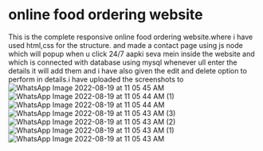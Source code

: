 # online food ordering website
This is the complete responsive online food ordering website.where i have used html,css for the structure.
and made a contact page using js node which will popup when u click 24/7 aapki seva mein inside the website and which is connected with database using mysql
whenever ull enter the details it will add them and i have also given the edit and delete option to perform in details.i have uploaded the screenshots to![WhatsApp Image 2022-08-19 at 11 05 45 AM](https://user-images.githubusercontent.com/66356859/185550367-68acd834-5261-4655-a1a2-1996a771da3b.jpeg)
![WhatsApp Image 2022-08-19 at 11 05 44 AM (1)](https://user-images.githubusercontent.com/66356859/185550374-f19ea47e-d002-40e7-8db9-15b6f494f218.jpeg)
![WhatsApp Image 2022-08-19 at 11 05 44 AM](https://user-images.githubusercontent.com/66356859/185550379-01f02473-b8d6-4896-9e15-b1cec07d0d75.jpeg)
![WhatsApp Image 2022-08-19 at 11 05 43 AM (3)](https://user-images.githubusercontent.com/66356859/185550380-c2db6838-1920-4abc-a291-b28288caf45f.jpeg)
![WhatsApp Image 2022-08-19 at 11 05 43 AM (2)](https://user-images.githubusercontent.com/66356859/185550407-b139c7a6-f26a-4f25-b203-312a694f2e96.jpeg)
![WhatsApp Image 2022-08-19 at 11 05 43 AM (1)](https://user-images.githubusercontent.com/66356859/185550412-6ca00f02-d836-42b6-87fc-4ba7aa63db0f.jpeg)
![WhatsApp Image 2022-08-19 at 11 05 43 AM](https://user-images.githubusercontent.com/66356859/185550419-90acdd6c-87ba-4185-9c03-ffd331b5b2e6.jpeg)

